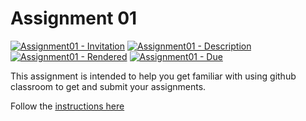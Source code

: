 # Assignment 01

[![Assignment01 - Invitation](https://img.shields.io/badge/Assignment01-Repository-blue?style=for-the-badge)](https://classroom.github.com/a/Vvy9ZWKL)
[![Assignment01 - Description](https://img.shields.io/badge/01-Description-blue?style=for-the-badge)](https://wellesley-bisc195.github.io/assignments/Assignment01)
[![Assignment01 - Rendered](https://img.shields.io/badge/01-Rendered-blue?style=for-the-badge)](https://wellesley-bisc195.github.io/assignments/Assignment01/#assignment01_code)
[![Assignment01 - Due](https://img.shields.io/badge/Due-6%2F11%2F2021-orange?style=for-the-badge)](https://wellesley-bisc195.github.io/assignments/Assignment01)

This assignment is intended to help you get familiar with
using github classroom to get and submit your assignments.

Follow the [instructions here](https://wellesley-bisc195.github.io/assignments/Assignment01)
